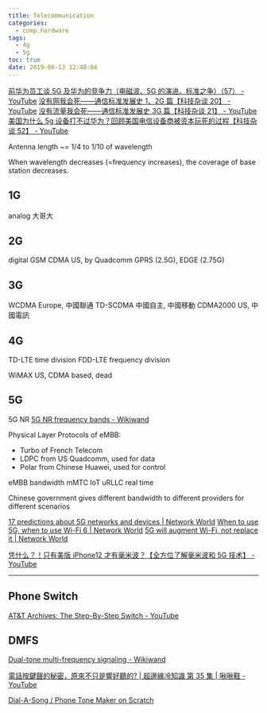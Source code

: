 ```yaml
---
title: Telecommunication
categories:
  - comp.hardware
tags:
  - 4g
  - 5g
toc: true
date: 2019-06-13 12:40:04
---
```


[前华为员工谈 5G 及华为的竞争力（电磁波、5G 的演进、标准之争）（57） - YouTube](https://www.youtube.com/watch?v=n8bYXMSRY_Y)
[没有网我会死——通信标准发展史 1、2G 篇【科技杂谈 20】 - YouTube](https://www.youtube.com/watch?v=U3M6mUXAz4I)
[没有流量我会死——通信标准发展史 3G 篇【科技杂谈 21】 - YouTube](https://www.youtube.com/watch?v=pt5CxHSvqdE)
[美国为什么 5g 设备打不过华为？回顾美国电信设备商被资本玩死的过程【科技杂谈 52】 - YouTube](https://www.youtube.com/watch?v=sjjnMwnm2IY)

Antenna length ~= 1/4 to 1/10 of wavelength

When wavelength decreases (=frequency increases), the coverage of base station decreases.

## 1G

analog 大哥大

## 2G

digital
GSM
CDMA US, by Quadcomm
GPRS (2.5G), EDGE (2.75G)

## 3G

WCDMA Europe, 中國聯通
TD-SCDMA 中國自主, 中國移動
CDMA2000 US, 中國電訊

## 4G

TD-LTE time division
FDD-LTE frequency division

WiMAX US, CDMA based, dead

## 5G

5G NR
[5G NR frequency bands - Wikiwand](https://www.wikiwand.com/en/5G_NR_frequency_bands)

Physical Layer Protocols of eMBB:

- Turbo of French Telecom
- LDPC from US Quadcomm, used for data
- Polar from Chinese Huawei, used for control

eMBB bandwidth
mMTC IoT
uRLLC real time

Chinese government gives different bandwidth to different providers for different scenarios

[17 predictions about 5G networks and devices | Network World](https://www.networkworld.com/article/3403358/17-predictions-about-5g-networks-and-devices.html)
[When to use 5G, when to use Wi-Fi 6 | Network World](https://www.networkworld.com/article/3402316/when-to-use-5g-when-to-use-wi-fi-6.html)
[5G will augment Wi-Fi, not replace it | Network World](https://www.networkworld.com/article/3399978/5g-will-augment-wi-fi-not-replace-it.html)

[凭什么？！只有美版 iPhone12 才有毫米波？【全方位了解毫米波和 5G 技术】 - YouTube](https://www.youtube.com/watch?v=JFHXMqm_Iwc)

---

## Phone Switch

[AT&T Archives: The Step-By-Step Switch - YouTube](https://www.youtube.com/watch?v=xZePwin92cI)

## DMFS

[Dual-tone multi-frequency signaling - Wikiwand](https://www.wikiwand.com/en/Dual-tone_multi-frequency_signaling)

[電話按鍵聲的秘密，原來不只是響好聽的? | 超邊緣冷知識 第 35 集 | 啾啾鞋 - YouTube](https://www.youtube.com/watch?v=48xx6H-M4ZI)

[Dial-A-Song / Phone Tone Maker on Scratch](https://scratch.mit.edu/projects/254080/)

